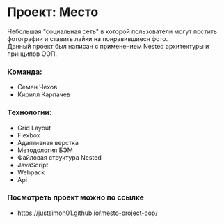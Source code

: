 # Проект: Место

Небольшая "социальная сеть" в которой пользователи могут постить фотографии и ставить лайки на понравившиеся фото.  
Данный проект был написан с применением Nested архитектуры и принципов ООП.

### Команда:
* Семен Чехов
* Кирилл Карпачев

### Технологии:
* Grid Layout
* Flexbox
* Адаптивная верстка
* Методология БЭМ
* Файловая структура Nested
* JavaScript
* Webpack
* Api

### Посмотреть проект можно по ссылке
* https://justsimon01.github.io/mesto-project-oop/
